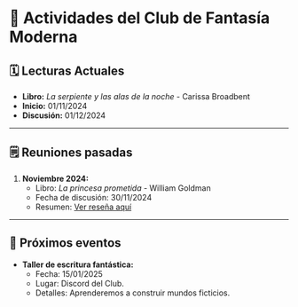 # 📖 Actividades del Club de Fantasía Moderna

## 🗓️ Lecturas Actuales
- **Libro:** *La serpiente y las alas de la noche* - Carissa Broadbent
- **Inicio:** 01/11/2024
- **Discusión:** 01/12/2024

---

## 🗒️ Reuniones pasadas
1. **Noviembre 2024:**
   - Libro: *La princesa prometida* - William Goldman
   - Fecha de discusión: 30/11/2024
   - Resumen: [Ver reseña aquí](Reseñas/Resumen_Noviembre.md)

---

## 🌟 Próximos eventos
- **Taller de escritura fantástica:**
  - Fecha: 15/01/2025
  - Lugar: Discord del Club.
  - Detalles: Aprenderemos a construir mundos ficticios.

